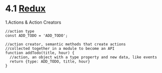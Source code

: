 # 4.1 [Redux](http://redux.js.org/)

1.Actions & Action Creators


```
//action type
const ADD_TODO = 'ADD_TODO';

//action creator, semantic methods that create actions
//collected together in a module to become an API
function addTodo(title, hour) {
  //action, an object with a type property and new data, like events
  return {type: ADD_TODO, title, hour}
}
```
